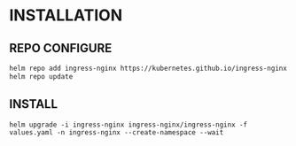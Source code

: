 # INSTALLATION 


## REPO CONFIGURE

```bash
helm repo add ingress-nginx https://kubernetes.github.io/ingress-nginx
helm repo update
```

## INSTALL 

```
helm upgrade -i ingress-nginx ingress-nginx/ingress-nginx -f values.yaml -n ingress-nginx --create-namespace --wait
```